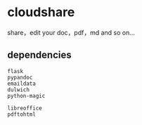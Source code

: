 # cloudshare
share，edit your doc，pdf，md and so on...

## dependencies

    flask
    pypandoc
    emaildata
    dulwich
    python-magic

    libreoffice
    pdftohtml

